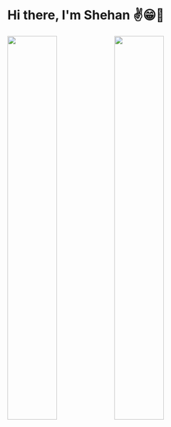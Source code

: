 # Hi there, I'm Shehan ✌️😁🚀

<img align="left" width="47%" src="https://github-readme-stats.vercel.app/api?username=shehandilusanka97&show_icons=true&theme=radical"/>

<img align="left"  width="47%" src="https://github-readme-stats.vercel.app/api/top-langs/?username=shehandilusanka97&layout=compact"/>

